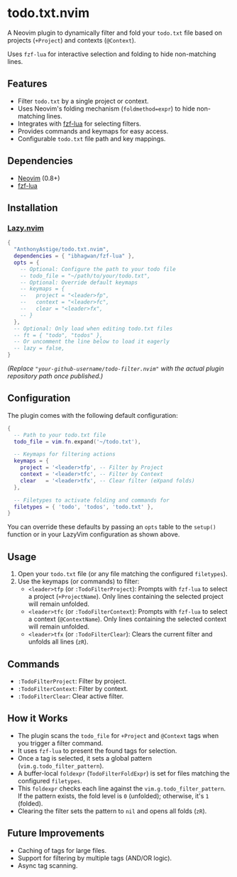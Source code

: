 # todo.txt.nvim

A Neovim plugin to dynamically filter and fold your `todo.txt` file based on projects (`+Project`) and contexts (`@Context`).

Uses `fzf-lua` for interactive selection and folding to hide non-matching lines.

## Features

- Filter `todo.txt` by a single project or context.
- Uses Neovim's folding mechanism (`foldmethod=expr`) to hide non-matching lines.
- Integrates with [fzf-lua](https://github.com/ibhagwan/fzf-lua) for selecting filters.
- Provides commands and keymaps for easy access.
- Configurable `todo.txt` file path and key mappings.

## Dependencies

- [Neovim](https://neovim.io/) (0.8+)
- [fzf-lua](https://github.com/ibhagwan/fzf-lua)

## Installation

### [Lazy.nvim](https://github.com/folke/lazy.nvim)

```lua
{
  "AnthonyAstige/todo.txt.nvim",
  dependencies = { "ibhagwan/fzf-lua" },
  opts = {
    -- Optional: Configure the path to your todo file
    -- todo_file = "~/path/to/your/todo.txt",
    -- Optional: Override default keymaps
    -- keymaps = {
    --   project = "<leader>fp",
    --   context = "<leader>fc",
    --   clear = "<leader>fx",
    -- }
  },
  -- Optional: Only load when editing todo.txt files
  -- ft = { "todo", "todos" },
  -- Or uncomment the line below to load it eagerly
  -- lazy = false,
}
```

_(Replace `"your-github-username/todo-filter.nvim"` with the actual plugin repository path once published.)_

## Configuration

The plugin comes with the following default configuration:

```lua
{
  -- Path to your todo.txt file
  todo_file = vim.fn.expand('~/todo.txt'),

  -- Keymaps for filtering actions
  keymaps = {
    project = '<leader>tfp', -- Filter by Project
    context = '<leader>tfc', -- Filter by Context
    clear   = '<leader>tfx', -- Clear filter (eXpand folds)
  },

  -- Filetypes to activate folding and commands for
  filetypes = { 'todo', 'todos', 'todo.txt' },
}
```

You can override these defaults by passing an `opts` table to the `setup()` function or in your LazyVim configuration as shown above.

## Usage

1. Open your `todo.txt` file (or any file matching the configured `filetypes`).
2. Use the keymaps (or commands) to filter:
   - `<leader>tfp` (or `:TodoFilterProject`): Prompts with `fzf-lua` to select a project (`+ProjectName`). Only lines containing the selected project will remain unfolded.
   - `<leader>tfc` (or `:TodoFilterContext`): Prompts with `fzf-lua` to select a context (`@ContextName`). Only lines containing the selected context will remain unfolded.
   - `<leader>tfx` (or `:TodoFilterClear`): Clears the current filter and unfolds all lines (`zR`).

## Commands

- `:TodoFilterProject`: Filter by project.
- `:TodoFilterContext`: Filter by context.
- `:TodoFilterClear`: Clear active filter.

## How it Works

- The plugin scans the `todo_file` for `+Project` and `@Context` tags when you trigger a filter command.
- It uses `fzf-lua` to present the found tags for selection.
- Once a tag is selected, it sets a global pattern (`vim.g.todo_filter_pattern`).
- A buffer-local `foldexpr` (`TodoFilterFoldExpr`) is set for files matching the configured `filetypes`.
- This `foldexpr` checks each line against the `vim.g.todo_filter_pattern`. If the pattern exists, the fold level is `0` (unfolded); otherwise, it's `1` (folded).
- Clearing the filter sets the pattern to `nil` and opens all folds (`zR`).

## Future Improvements

- Caching of tags for large files.
- Support for filtering by multiple tags (AND/OR logic).
- Async tag scanning.

